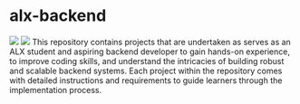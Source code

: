 # alx-backend
![](https://ddi-dev.com/uploads/backend-is.png)
![](https://www.dezven.com/images/blog/what-is-meant-by-backend-developer.jpg)
This repository contains projects that are undertaken as serves as an ALX student and aspiring backend developer to gain hands-on experience, to improve coding skills, and understand the intricacies of building robust and scalable backend systems. Each project within the repository comes with detailed instructions and requirements to guide learners through the implementation process.
